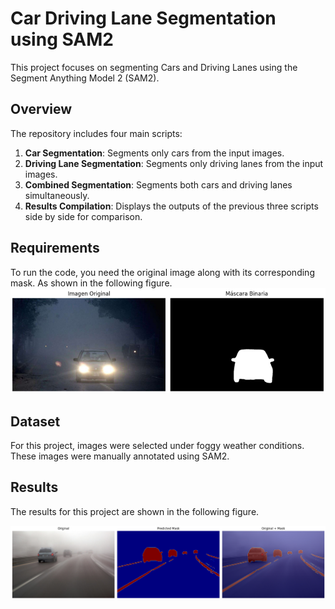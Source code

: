 # Car Driving Lane Segmentation using SAM2

This project focuses on segmenting Cars and Driving Lanes using the Segment Anything Model 2 (SAM2).

## Overview

The repository includes four main scripts:

1. **Car Segmentation**: Segments only cars from the input images.
2. **Driving Lane Segmentation**: Segments only driving lanes from the input images.
3. **Combined Segmentation**: Segments both cars and driving lanes simultaneously.
4. **Results Compilation**: Displays the outputs of the previous three scripts side by side for comparison.

## Requirements 

To run the code, you need the original image along with its corresponding mask. As shown in the following figure.
  ![Input_Images](./Assets/Imagen_Mask.png)

## Dataset

For this project, images were selected under foggy weather conditions. These images were manually annotated using SAM2.

## Results

The results for this project are shown in the following figure.

  ![Segmentation](./Assets/results.png)
